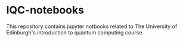 # IQC-notebooks
This repository contains jupyter notbooks related to The University of Edinburgh's introduction to quantum computing course.
